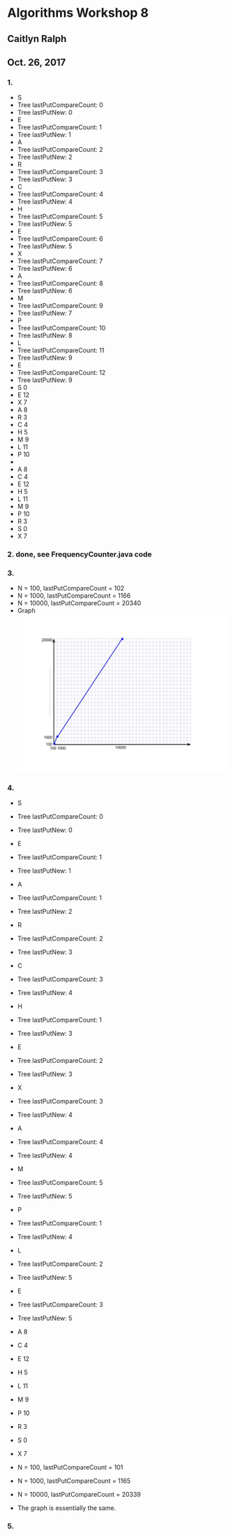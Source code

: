# Algorithms Workshop 8
## Caitlyn Ralph
## Oct. 26, 2017

### 1. 
* S
* Tree lastPutCompareCount: 0
* Tree lastPutNew: 0
* E
* Tree lastPutCompareCount: 1
* Tree lastPutNew: 1
* A
* Tree lastPutCompareCount: 2
* Tree lastPutNew: 2
* R
* Tree lastPutCompareCount: 3
* Tree lastPutNew: 3
* C
* Tree lastPutCompareCount: 4
* Tree lastPutNew: 4
* H
* Tree lastPutCompareCount: 5
* Tree lastPutNew: 5
* E
* Tree lastPutCompareCount: 6
* Tree lastPutNew: 5
* X
* Tree lastPutCompareCount: 7
* Tree lastPutNew: 6
* A
* Tree lastPutCompareCount: 8
* Tree lastPutNew: 6
* M
* Tree lastPutCompareCount: 9
* Tree lastPutNew: 7
* P
* Tree lastPutCompareCount: 10
* Tree lastPutNew: 8
* L
* Tree lastPutCompareCount: 11
* Tree lastPutNew: 9
* E
* Tree lastPutCompareCount: 12
* Tree lastPutNew: 9
* S 0
* E 12
* X 7
* A 8
* R 3
* C 4
* H 5
* M 9
* L 11
* P 10
* 
* A 8
* C 4
* E 12
* H 5
* L 11
* M 9
* P 10
* R 3
* S 0
* X 7

### 2. done, see FrequencyCounter.java code

### 3.
* N = 100, lastPutCompareCount = 102
* N = 1000, lastPutCompareCount = 1166
* N = 10000, lastPutCompareCount = 20340
* Graph 
![alt text](workshop8_question3.jpg "Graph")

### 4.
* S
* Tree lastPutCompareCount: 0
* Tree lastPutNew: 0
* E
* Tree lastPutCompareCount: 1
* Tree lastPutNew: 1
* A
* Tree lastPutCompareCount: 1
* Tree lastPutNew: 2
* R
* Tree lastPutCompareCount: 2
* Tree lastPutNew: 3
* C
* Tree lastPutCompareCount: 3
* Tree lastPutNew: 4
* H
* Tree lastPutCompareCount: 1
* Tree lastPutNew: 3
* E
* Tree lastPutCompareCount: 2
* Tree lastPutNew: 3
* X
* Tree lastPutCompareCount: 3
* Tree lastPutNew: 4
* A
* Tree lastPutCompareCount: 4
* Tree lastPutNew: 4
* M
* Tree lastPutCompareCount: 5
* Tree lastPutNew: 5
* P
* Tree lastPutCompareCount: 1
* Tree lastPutNew: 4
* L
* Tree lastPutCompareCount: 2
* Tree lastPutNew: 5
* E
* Tree lastPutCompareCount: 3
* Tree lastPutNew: 5
* A 8
* C 4
* E 12
* H 5
* L 11
* M 9
* P 10
* R 3
* S 0
* X 7

* N = 100, lastPutCompareCount = 101
* N = 1000, lastPutCompareCount = 1165
* N = 10000, lastPutCompareCount = 20339
* The graph is essentially the same.

### 5. 